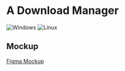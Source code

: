 # A Download Manager

![Windows](https://github.com/maidamai0/ImDm/actions/workflows/windows.yml/badge.svg)
![Linux](https://github.com/maidamai0/ImDm/actions/workflows/linux.yml/badge.svg)

## Mockup

[Figma Mockup](https://www.figma.com/file/KIWoANaRHdPy0aw5hzBRNb/Downloader?node-id=0%3A1)
